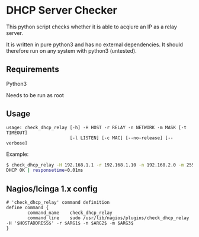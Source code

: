 # DHCP Server Checker

This python script checks whether it is able to acqiure an IP as a relay server.

It is written in pure python3 and has no external dependencies. It should therefore run on any system with python3 (untested).

## Requirements

Python3

Needs to be run as root

## Usage

```
usage: check_dhcp_relay [-h] -H HOST -r RELAY -n NETWORK -m MASK [-t TIMEOUT]
                        [-l LISTEN] [-c MAC] [--no-release] [--verbose]
```

Example:
```bash
$ check_dhcp_relay -H 192.168.1.1 -r 192.168.1.10 -n 192.168.2.0 -m 255.255.255.0
DHCP OK | responsetime=0.01ms
```

## Nagios/Icinga 1.x config

```
# 'check_dhcp_relay' command definition
define command {
        command_name    check_dhcp_relay
        command_line    sudo /usr/lib/nagios/plugins/check_dhcp_relay -H '$HOSTADDRESS$' -r $ARG1$ -n $ARG2$ -m $ARG3$
}
```
